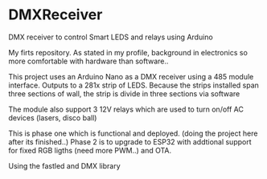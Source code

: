 # DMXReceiver
DMX receiver to control Smart LEDS and relays using Arduino

My firts repository. As stated in my profile, background in electronics so more comfortable with hardware than software..

This project uses an Arduino Nano as a DMX receiver using a 485 module interface.
Outputs to a 281x strip of LEDS. Because the strips installed span three sections of wall, the strip is divide in three sections via software

The module also support 3 12V relays which are used to turn on/off AC devices (lasers, disco ball)

This is phase one which is functional and deployed. (doing the project here after its finished..)
Phase 2 is to upgrade to ESP32 with addtional support for fixed RGB ligths (need more PWM..) and OTA.  

Using the fastled and DMX library
